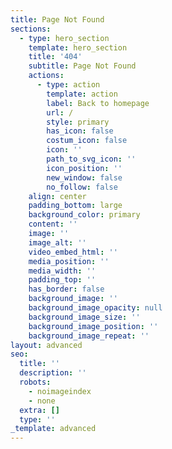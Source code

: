```yaml
---
title: Page Not Found
sections:
  - type: hero_section
    template: hero_section
    title: '404'
    subtitle: Page Not Found
    actions:
      - type: action
        template: action
        label: Back to homepage
        url: /
        style: primary
        has_icon: false
        costum_icon: false
        icon: ''
        path_to_svg_icon: ''
        icon_position: ''
        new_window: false
        no_follow: false
    align: center
    padding_bottom: large
    background_color: primary
    content: ''
    image: ''
    image_alt: ''
    video_embed_html: ''
    media_position: ''
    media_width: ''
    padding_top: ''
    has_border: false
    background_image: ''
    background_image_opacity: null
    background_image_size: ''
    background_image_position: ''
    background_image_repeat: ''
layout: advanced
seo:
  title: ''
  description: ''
  robots:
    - noimageindex
    - none
  extra: []
  type: ''
_template: advanced
---
```




